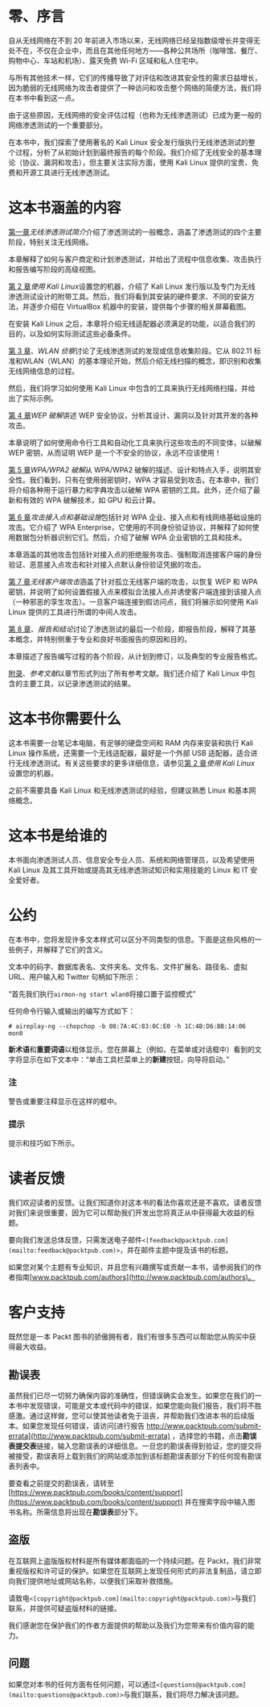 # 零、序言

自从无线网络在不到 20 年前进入市场以来，无线网络已经呈指数级增长并变得无处不在，不仅在企业中，而且在其他任何地方——各种公共场所（咖啡馆、餐厅、购物中心、车站和机场）、露天免费 Wi-Fi 区域和私人住宅中。

与所有其他技术一样，它们的传播导致了对评估和改进其安全性的需求日益增长，因为脆弱的无线网络为攻击者提供了一种访问和攻击整个网络的简便方法，我们将在本书中看到这一点。

由于这些原因，无线网络的安全评估过程（也称为无线渗透测试）已成为更一般的网络渗透测试的一个重要部分。

在本书中，我们探索了使用著名的 Kali Linux 安全发行版执行无线渗透测试的整个过程，分析了从初始计划到最终报告的每个阶段。我们介绍了无线安全的基本理论（协议、漏洞和攻击），但主要关注实际方面，使用 Kali Linux 提供的宝贵、免费和开源工具进行无线渗透测试。

# 这本书涵盖的内容

[第一章](1.html "Chapter 1. Introduction to Wireless Penetration Testing")*无线渗透测试简介*介绍了渗透测试的一般概念，涵盖了渗透测试的四个主要阶段，特别关注无线网络。

本章解释了如何与客户商定和计划渗透测试，并给出了流程中信息收集、攻击执行和报告编写阶段的高级视图。

[第 2 章](2.html "Chapter 2. Setting Up Your Machine with Kali Linux")*使用 Kali Linux*设置您的机器，介绍了 Kali Linux 发行版以及专门为无线渗透测试设计的附带工具。然后，我们将看到其安装的硬件要求、不同的安装方法，并逐步介绍在 VirtualBox 机器中的安装，提供每个步骤的相关屏幕截图。

在安装 Kali Linux 之后，本章将介绍无线适配器必须满足的功能，以适合我们的目的，以及如何实际测试这些必备条件。

[第 3 章](3.html "Chapter 3. WLAN Reconnaissance")、*WLAN 侦察*讨论了无线渗透测试的发现或信息收集阶段。它从 802.11 标准和WLAN（WLAN）的基本理论开始，然后介绍无线扫描的概念，即识别和收集无线网络信息的过程。

然后，我们将学习如何使用 Kali Linux 中包含的工具来执行无线网络扫描，并给出了实际示例。

[第 4 章](4.html "Chapter 4. WEP Cracking")*WEP 破解*讲述 WEP 安全协议，分析其设计、漏洞以及针对其开发的各种攻击。

本章说明了如何使用命令行工具和自动化工具来执行这些攻击的不同变体，以破解 WEP 密钥，从而证明 WEP 是一个不安全的协议，永远不应该使用！

[第 5 章](5.html "Chapter 5. WPA/WPA2 Cracking")*WPA/WPA2 破解*从 WPA/WPA2 破解的描述、设计和特点入手，说明其安全性。我们看到，只有在使用弱密钥时，WPA 才容易受到攻击。在本章中，我们将介绍各种用于运行暴力和字典攻击以破解 WPA 密钥的工具。此外，还介绍了最新和有效的 WPA 破解技术，如 GPU 和云计算。

[第 6 章](6.html "Chapter 6. Attacking Access Points and the Infrastructure")*攻击接入点和基础设施*包括针对 WPA 企业、接入点和有线网络基础设施的攻击。它介绍了 WPA Enterprise，它使用的不同身份验证协议，并解释了如何使用数据包分析器识别它们。然后，介绍了破解 WPA 企业密钥的工具和技术。

本章涵盖的其他攻击包括针对接入点的拒绝服务攻击、强制取消连接客户端的身份验证、恶意接入点攻击和针对接入点默认身份验证凭据的攻击。

[第 7 章](7.html "Chapter 7. Wireless Client Attacks")*无线客户端攻击*涵盖了针对孤立无线客户端的攻击，以恢复 WEP 和 WPA 密钥，并说明了如何设置假接入点来模拟合法接入点并诱使客户端连接到该接入点（一种邪恶的孪生攻击）。一旦客户端连接到假访问点，我们将展示如何使用 Kali Linux 提供的工具进行所谓的中间人攻击。

[第 8 章](8.html "Chapter 8. Reporting and Conclusions")、*报告和结论*讨论了渗透测试的最后一个阶段，即报告阶段，解释了其基本概念，并特别侧重于专业和良好书面报告的原因和目的。

本章描述了报告编写过程的各个阶段，从计划到修订，以及典型的专业报告格式。

[附录](9.html "Appendix A. References")、*参考文献*以章节形式列出了所有参考文献。我们还介绍了 Kali Linux 中包含的主要工具，以记录渗透测试的结果。

# 这本书你需要什么

这本书需要一台笔记本电脑，有足够的硬盘空间和 RAM 内存来安装和执行 Kali Linux 操作系统，还需要一个无线适配器，最好是一个外部 USB 适配器，适合进行无线渗透测试。有关这些要求的更多详细信息，请参见[第 2 章](2.html "Chapter 2. Setting Up Your Machine with Kali Linux")*使用 Kali Linux*设置您的机器。

之前不需要具备 Kali Linux 和无线渗透测试的经验，但建议熟悉 Linux 和基本网络概念。

# 这本书是给谁的

本书面向渗透测试人员、信息安全专业人员、系统和网络管理员，以及希望使用 Kali Linux 及其工具开始或提高其无线渗透测试知识和实用技能的 Linux 和 IT 安全爱好者。

# 公约

在本书中，您将发现许多文本样式可以区分不同类型的信息。下面是这些风格的一些例子，并解释了它们的含义。

文本中的码字、数据库表名、文件夹名、文件名、文件扩展名、路径名、虚拟 URL、用户输入和 Twitter 句柄如下所示：

“首先我们执行`airmon-ng start wlan0`将接口置于监控模式”

任何命令行输入或输出的编写方式如下：

```
# aireplay-ng --chopchop -b 08:7A:4C:83:0C:E0 -h 1C:4B:D6:BB:14:06 mon0

```

**新术语**和**重要词语**以粗体显示。您在屏幕上（例如，在菜单或对话框中）看到的文字将显示在如下文本中：“单击工具栏菜单上的**新建**按钮，向导将启动。”

### 注

警告或重要注释显示在这样的框中。

### 提示

提示和技巧如下所示。

# 读者反馈

我们欢迎读者的反馈。让我们知道你对这本书的看法你喜欢还是不喜欢。读者反馈对我们来说很重要，因为它可以帮助我们开发出您将真正从中获得最大收益的标题。

要向我们发送总体反馈，只需发送电子邮件`<[feedback@packtpub.com](mailto:feedback@packtpub.com)>`，并在邮件主题中提及该书的标题。

如果您对某个主题有专业知识，并且您有兴趣撰写或贡献一本书，请参阅我们的作者指南[www.packtpub.com/authors](http://www.packtpub.com/authors)。

# 客户支持

既然您是一本 Packt 图书的骄傲拥有者，我们有很多东西可以帮助您从购买中获得最大收益。

## 勘误表

虽然我们已尽一切努力确保内容的准确性，但错误确实会发生。如果您在我们的一本书中发现错误，可能是文本或代码中的错误，如果您能向我们报告，我们将不胜感激。通过这样做，您可以使其他读者免于沮丧，并帮助我们改进本书的后续版本。如果您发现任何错误，请访问[进行报告 http://www.packtpub.com/submit-errata](http://www.packtpub.com/submit-errata) ，选择您的书籍，点击**勘误表提交表**链接，输入您勘误表的详细信息。一旦您的勘误表得到验证，您的提交将被接受，勘误表将上载到我们的网站或添加到该标题勘误表部分下的任何现有勘误表列表中。

要查看之前提交的勘误表，请转至[https://www.packtpub.com/books/content/support](https://www.packtpub.com/books/content/support) 并在搜索字段中输入图书名称。所需信息将出现在**勘误表**部分下。

## 盗版

在互联网上盗版版权材料是所有媒体都面临的一个持续问题。在 Packt，我们非常重视版权和许可证的保护。如果您在互联网上发现任何形式的非法复制品，请立即向我们提供地址或网站名称，以便我们采取补救措施。

请致电`<[copyright@packtpub.com](mailto:copyright@packtpub.com)>`与我们联系，并提供可疑盗版材料的链接。

我们感谢您在保护我们的作者方面提供的帮助以及我们为您带来有价值内容的能力。

## 问题

如果您对本书的任何方面有任何问题，可以通过`<[questions@packtpub.com](mailto:questions@packtpub.com)>`与我们联系，我们将尽力解决该问题。